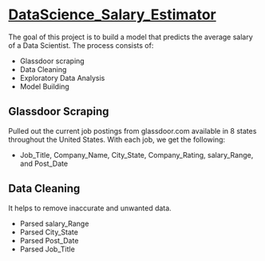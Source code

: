 # [DataScience_Salary_Estimator](https://github.com/satheeshkumar-r/DataScience_Salary_Estimator)
The goal of this project is to build a model that predicts the average salary of a Data Scientist. The process consists of:
  *	Glassdoor scraping
  *	Data Cleaning
  *	Exploratory Data Analysis
  *	Model Building


## Glassdoor Scraping
Pulled out the current job postings from glassdoor.com available in 8 states throughout the United States. With each job, we get the following:
*	Job_Title, Company_Name,	City_State,	Company_Rating,	salary_Range, and	Post_Date

## Data Cleaning
It helps to remove inaccurate and unwanted data. 
*	Parsed salary_Range
*	Parsed City_State
*	Parsed Post_Date
*	Parsed Job_Title

